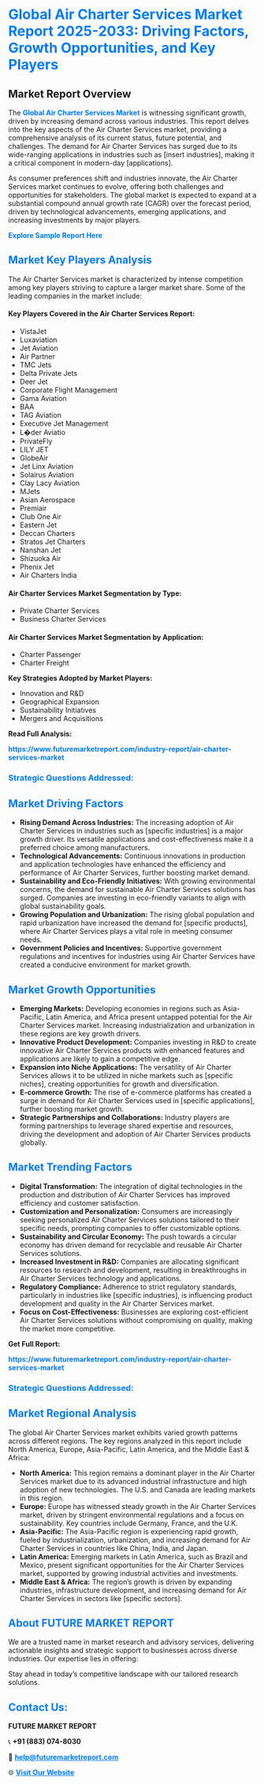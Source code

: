 <h1 style="color: #007BFF;">Global Air Charter Services Market Report 2025-2033: Driving Factors, Growth Opportunities, and Key Players</h1>

<section id="overview">
<h2>Market Report Overview</h2>
<p>The <a href="https://www.futuremarketreport.com/industry-report/air-charter-services-market" style="color: #007BFF; text-decoration: none;"><strong>Global Air Charter Services Market</strong></a> is witnessing significant growth, driven by increasing demand across various industries. This report delves into the key aspects of the Air Charter Services market, providing a comprehensive analysis of its current status, future potential, and challenges. The demand for Air Charter Services has surged due to its wide-ranging applications in industries such as [insert industries], making it a critical component in modern-day [applications].</p>
<p>As consumer preferences shift and industries innovate, the Air Charter Services market continues to evolve, offering both challenges and opportunities for stakeholders. The global market is expected to expand at a substantial compound annual growth rate (CAGR) over the forecast period, driven by technological advancements, emerging applications, and increasing investments by major players.</p>
</section>

<section id="overview">
<p><a href="https://www.futuremarketreport.com/request-sample/reportId=27159" style="color: #007BFF; text-decoration: none;"><strong>Explore Sample Report Here</strong></a></p>
</section>

<section id="key-players">
<h2 style="color: #007BFF;">Market Key Players Analysis</h2>
<p>The Air Charter Services market is characterized by intense competition among key players striving to capture a larger market share. Some of the leading companies in the market include:</p>
<h4>Key Players Covered in the Air Charter Services Report:</h4>
<ul><li>VistaJet</li><li>Luxaviation</li><li>Jet Aviation</li><li>Air Partner</li><li>TMC Jets</li><li>Delta Private Jets</li><li>Deer Jet</li><li>Corporate Flight Management</li><li>Gama Aviation</li><li>BAA</li><li>TAG Aviation</li><li>Executive Jet Management</li><li>L�der Aviatio</li><li>PrivateFly</li><li>LILY JET</li><li>GlobeAir</li><li>Jet Linx Aviation</li><li>Solairus Aviation</li><li>Clay Lacy Aviation</li><li>MJets</li><li>Asian Aerospace</li><li>Premiair</li><li>Club One Air</li><li>Eastern Jet</li><li>Deccan Charters</li><li>Stratos Jet Charters</li><li>Nanshan Jet</li><li>Shizuoka Air</li><li>Phenix Jet</li><li>Air Charters India</li></ul>
<h4>Air Charter Services Market Segmentation by Type:</h4>
<ul><li>Private Charter Services</li><li>Business Charter Services</li></ul>

<h4>Air Charter Services Market Segmentation by Application:</h4>
<ul><li>Charter Passenger</li><li>Charter Freight</li></ul>
<p><strong>Key Strategies Adopted by Market Players:</strong></p>
<ul>
<li>Innovation and R&D</li>
<li>Geographical Expansion</li>
<li>Sustainability Initiatives</li>
<li>Mergers and Acquisitions</li>
</ul>
</section>

<section>
<p><strong>Read Full Analysis: </strong></p><a href="https://www.futuremarketreport.com/industry-report/air-charter-services-market" style="color: #007BFF; text-decoration: none;"><strong>https://www.futuremarketreport.com/industry-report/air-charter-services-market</strong></a>
<h3 style="color: #007BFF;">Strategic Questions Addressed:</h3>
</section>

<section id="driving-factors">
<h2 style="color: #007BFF;">Market Driving Factors</h2>
<ul>
<li><strong>Rising Demand Across Industries:</strong> The increasing adoption of Air Charter Services in industries such as [specific industries] is a major growth driver. Its versatile applications and cost-effectiveness make it a preferred choice among manufacturers.</li>
<li><strong>Technological Advancements:</strong> Continuous innovations in production and application technologies have enhanced the efficiency and performance of Air Charter Services, further boosting market demand.</li>
<li><strong>Sustainability and Eco-Friendly Initiatives:</strong> With growing environmental concerns, the demand for sustainable Air Charter Services solutions has surged. Companies are investing in eco-friendly variants to align with global sustainability goals.</li>
<li><strong>Growing Population and Urbanization:</strong> The rising global population and rapid urbanization have increased the demand for [specific products], where Air Charter Services plays a vital role in meeting consumer needs.</li>
<li><strong>Government Policies and Incentives:</strong> Supportive government regulations and incentives for industries using Air Charter Services have created a conducive environment for market growth.</li>
</ul>
</section>

<section id="growth-opportunities">
<h2 style="color: #007BFF;">Market Growth Opportunities</h2>
<ul>
<li><strong>Emerging Markets:</strong> Developing economies in regions such as Asia-Pacific, Latin America, and Africa present untapped potential for the Air Charter Services market. Increasing industrialization and urbanization in these regions are key growth drivers.</li>
<li><strong>Innovative Product Development:</strong> Companies investing in R&D to create innovative Air Charter Services products with enhanced features and applications are likely to gain a competitive edge.</li>
<li><strong>Expansion into Niche Applications:</strong> The versatility of Air Charter Services allows it to be utilized in niche markets such as [specific niches], creating opportunities for growth and diversification.</li>
<li><strong>E-commerce Growth:</strong> The rise of e-commerce platforms has created a surge in demand for Air Charter Services used in [specific applications], further boosting market growth.</li>
<li><strong>Strategic Partnerships and Collaborations:</strong> Industry players are forming partnerships to leverage shared expertise and resources, driving the development and adoption of Air Charter Services products globally.</li>
</ul>
</section>

<section id="trending-factors">
<h2 style="color: #007BFF;">Market Trending Factors</h2>
<ul>
<li><strong>Digital Transformation:</strong> The integration of digital technologies in the production and distribution of Air Charter Services has improved efficiency and customer satisfaction.</li>
<li><strong>Customization and Personalization:</strong> Consumers are increasingly seeking personalized Air Charter Services solutions tailored to their specific needs, prompting companies to offer customizable options.</li>
<li><strong>Sustainability and Circular Economy:</strong> The push towards a circular economy has driven demand for recyclable and reusable Air Charter Services solutions.</li>
<li><strong>Increased Investment in R&D:</strong> Companies are allocating significant resources to research and development, resulting in breakthroughs in Air Charter Services technology and applications.</li>
<li><strong>Regulatory Compliance:</strong> Adherence to strict regulatory standards, particularly in industries like [specific industries], is influencing product development and quality in the Air Charter Services market.</li>
<li><strong>Focus on Cost-Effectiveness:</strong> Businesses are exploring cost-efficient Air Charter Services solutions without compromising on quality, making the market more competitive.</li>
</ul>
</section>

<section>
<p><strong>Get Full Report: </strong></p><a href="https://www.futuremarketreport.com/industry-report/air-charter-services-market" style="color: #007BFF; text-decoration: none;"><strong>https://www.futuremarketreport.com/industry-report/air-charter-services-market</strong></a>
<h3 style="color: #007BFF;">Strategic Questions Addressed:</h3>
</section>


<section id="regional-analysis">
<h2 style="color: #007BFF;">Market Regional Analysis</h2>
<p>The global Air Charter Services market exhibits varied growth patterns across different regions. The key regions analyzed in this report include North America, Europe, Asia-Pacific, Latin America, and the Middle East & Africa:</p>
<ul>
<li><strong>North America:</strong> This region remains a dominant player in the Air Charter Services market due to its advanced industrial infrastructure and high adoption of new technologies. The U.S. and Canada are leading markets in this region.</li>
<li><strong>Europe:</strong> Europe has witnessed steady growth in the Air Charter Services market, driven by stringent environmental regulations and a focus on sustainability. Key countries include Germany, France, and the U.K.</li>
<li><strong>Asia-Pacific:</strong> The Asia-Pacific region is experiencing rapid growth, fueled by industrialization, urbanization, and increasing demand for Air Charter Services in countries like China, India, and Japan.</li>
<li><strong>Latin America:</strong> Emerging markets in Latin America, such as Brazil and Mexico, present significant opportunities for the Air Charter Services market, supported by growing industrial activities and investments.</li>
<li><strong>Middle East & Africa:</strong> The region’s growth is driven by expanding industries, infrastructure development, and increasing demand for Air Charter Services in sectors like [specific sectors].</li>
</ul>
</section>

<footer>
<h2 style="color: #007BFF;">About FUTURE MARKET REPORT</h2>
<p>We are a trusted name in market research and advisory services, delivering actionable insights and strategic support to businesses across diverse industries. Our expertise lies in offering:</p>

<p>Stay ahead in today’s competitive landscape with our tailored research solutions.</p>

<h2 style="color: #007BFF;">Contact Us:</h2>
<p><strong>FUTURE MARKET REPORT</strong></p>
<p>📞 <strong>+91 (883) 074-8030</strong></p>
<p>📧 <strong><a href="mailto:help@futuremarketreport.com" style="color: #007BFF;">help@futuremarketreport.com</a></strong></p>
<p>🌐 <strong><a href="https://www.futuremarketreport.com/" style="color: #007BFF;">Visit Our Website</a></strong></p>
</footer>